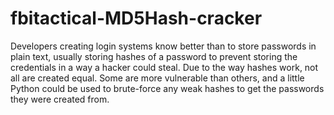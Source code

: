# fbitactical-MD5Hash-cracker
Developers creating login systems know better than to store passwords in plain text, usually storing hashes of a password to prevent storing the credentials in a way a hacker could steal. Due to the way hashes work, not all are created equal. Some are more vulnerable than others, and a little Python could be used to brute-force any weak hashes to get the passwords they were created from.
